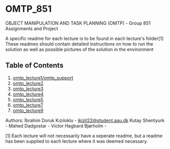 # OMTP_851
OBJECT MANIPULATION AND TASK PLANNING  (OMTP)  - Group 851 Assignments and Project

A specific readme for each lecture is to be found in each lecture's folder[1]
These readmes should contain detailed instructions on how to run the solution as well as possible pictures of the solution in the environment


## Table of Contents 

1. [omtp_lecture1/omtp_support](Readme.md)
2. [omtp_lecture2](Readme.md)
3. [omtp_lecture3](Readme.md)
4. [omtp_lecture4](Readme.md)
5. [omtp_lecture5](Readme.md)
7. [omtp_lecture7](Readme.md)
9. [omtp_lecture9](Readme.md)


Authors: İbrahim Doruk Kızıloklu - ikizil22@student.aau.dk
         Kutay Shentyurk -
  	      Mahed Dadgostar -
  	      Victor Hagbard Bjørholm -
         
         
[1] Each lecture will not necessarily have a seperate readme, but a readme has been supplied to each lecture where it was deemed necessary.
